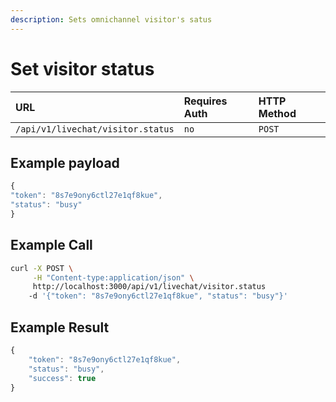 ```yaml
---
description: Sets omnichannel visitor's satus
---
```


# Set visitor status

| URL | Requires Auth | HTTP Method |
| :--- | :--- | :--- |
| `/api/v1/livechat/visitor.status` | `no` | `POST` |

## Example payload

```javascript
{
"token": "8s7e9ony6ctl27e1qf8kue",
"status": "busy"
}
```

## Example Call

```bash
curl -X POST \
     -H "Content-type:application/json" \
     http://localhost:3000/api/v1/livechat/visitor.status
    -d '{"token": "8s7e9ony6ctl27e1qf8kue", "status": "busy"}'
```

## Example Result

```javascript
{
    "token": "8s7e9ony6ctl27e1qf8kue",
    "status": "busy",
    "success": true
}
```

